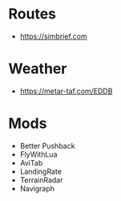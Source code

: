 # Routes
* https://simbrief.com

# Weather
* https://metar-taf.com/EDDB

# Mods
* Better Pushback
* FlyWithLua
* AviTab
* LandingRate
* TerrainRadar
* Navigraph
